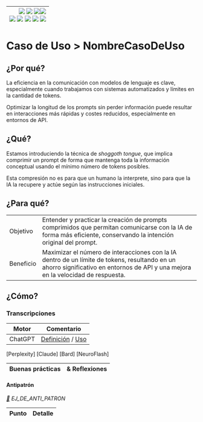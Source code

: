<div align=right>

|[![](https://img.shields.io/badge/-Inicio-FFF?style=flat&logo=Emlakjet&logoColor=black)](/README.md) [![](https://img.shields.io/badge/-Introducción-FFF?style=flat&logo=abbrobotstudio&logoColor=black)](/documentos/intro.md) [![](https://img.shields.io/badge/-Panorámica-FFF?style=flat&logo=openstreetmap&logoColor=black)](/documentos/panoramica.md)[![](https://img.shields.io/badge/-Modelos_de_lenguaje-FFF?style=flat&logo=LiveChat&logoColor=black)](/documentos/LLMs.md)<br>  [![](https://img.shields.io/badge/-Prompts-FFF?style=flat&logo=Proton&logoColor=black)](/documentos/prompts/README.md) [![](https://img.shields.io/badge/-Ing,_de_prompts-FFF?style=flat&logo=googleearthengine&logoColor=black)](/documentos/ingenieriaDePrompts/README.md) [![](https://img.shields.io/badge/-Patrones-FFF?style=flat&logo=textpattern&logoColor=black)](/documentos/ingenieriaDePrompts/patrones/README.md) [![](https://img.shields.io/badge/8vP-FFF?style=flat&logo=v8&logoColor=black)](/documentos/prompts/mejoresPracticas/8virtudesDelPrompting.md) [![](https://img.shields.io/badge/-Casos_de_uso-FFF?style=flat&logo=gitbook&logoColor=black)](/documentos/casosDeUso/README.md)|
|-:|

</div>

# Caso de Uso > NombreCasoDeUso

## ¿Por qué?

La eficiencia en la comunicación con modelos de lenguaje es clave, especialmente cuando trabajamos con sistemas automatizados y límites en la cantidad de tokens.

Optimizar la longitud de los prompts sin perder información puede resultar en interacciones más rápidas y costes reducidos, especialmente en entornos de API.

## ¿Qué?

Estamos introduciendo la técnica de *shoggoth tongue*, que implica comprimir un prompt de forma que mantenga toda la información conceptual usando el mínimo número de tokens posibles.

Esta compresión no es para que un humano la interprete, sino para que la IA la recupere y actúe según las instrucciones iniciales.

## ¿Para qué?

| | |
|-|-|
Objetivo|Entender y practicar la creación de prompts comprimidos que permitan comunicarse con la IA de forma más eficiente, conservando la intención original del prompt.
Beneficio|Maximizar el número de interacciones con la IA dentro de un límite de tokens, resultando en un ahorro significativo en entornos de API y una mejora en la velocidad de respuesta.

## ¿Cómo?

### Transcripciones

|Motor|Comentario|
|-|-|
ChatGPT|[Definición](https://chat.openai.com/share/9b269f73-1bff-487c-bce8-24bd7d12860a) / [Uso](https://chat.openai.com/share/0891c589-c61d-42e8-be85-7463107f68a2)
[Perplexity]
[Claude]
[Bard]
[NeuroFlash]

|Buenas prácticas|& Reflexiones
|-|-|

#### Antipatrón

*[:link:]() EJ_DE_ANTI_PATRON*

|Punto|Detalle|
|-|-|
